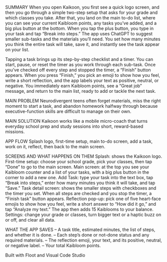 SUMMARY
When you open Kaikoon, you first see a quick logo screen, and then you go through a simple two-step setup that asks for your grade and which classes you take. After that, you land on the main to-do list, where you can see your current Kaibloom points, any tasks you’ve added, and a big plus button at the bottom. When you tap the plus button, you type in your task and tap “Break into steps.” The app uses ChatGPT to suggest smaller sub-tasks and the materials you’ll need. You set how many minutes you think the entire task will take, save it, and instantly see the task appear on your list.

Tapping a task brings up its step-by-step checklist and a timer. You can start, pause, or reset the timer as you work through each sub-task. Once you’ve checked off every step and stopped the timer, a “Finish” button appears. When you press “Finish,” you pick an emoji to show how you feel, write a short reflection, and the app labels your text as positive, neutral, or negative. You immediately earn Kaibloom points, see a “Great job” message, and return to the main list, ready to add or tackle the next task.

MAIN PROBLEM
Neurodivergent teens often forget materials, miss the right moment to start a task, and abandon homework halfway through because executive-function skills are difficult to manage on their own.

MAIN SOLUTION
Kaikoon works like a mobile micro-coach that turns everyday school prep and study sessions into short, reward-based missions.

APP FLOW
Splash logo, first-time setup, main to-do screen, add a task, work on it, reflect, then back to the main screen.

SCREENS AND WHAT HAPPENS ON THEM
Splash: shows the Kaikoon logo.
First-time setup: choose your school grade, pick your classes, then tap “Done” to go to the main screen.
Main screen: at the top you see your Kaibloom counter and a list of your tasks, with a big plus button in the corner to add a new one.
Add Task: type your task into the text box, tap “Break into steps,” enter how many minutes you think it will take, and tap “Save.”
Task detail screen: shows the smaller steps with checkboxes and the timer you set. When all steps are checked and you stop the timer, a “Finish task” button appears.
Reflection pop-up: pick one of five heart-face emojis to show how you feel, write a short answer to “How did it go,” and tap “Analyze my text.” The app then adds 15 Kaiblooms to your balance.
Settings: change your grade or classes, turn bigger text or a haptic buzz on or off, and clear all data.

WHAT THE APP SAVES
– A task title, estimated minutes, the list of steps, and whether it is done.
– Each step’s done or not-done status and any required materials.
– The reflection emoji, your text, and its positive, neutral, or negative label.
– Your total Kaibloom points.

Built with Floot and Visual Code Studio

